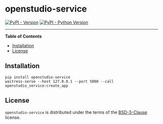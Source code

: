 # openstudio-service

[![PyPI - Version](https://img.shields.io/pypi/v/openstudio-service.svg)](https://pypi.org/project/openstudio-service)
[![PyPI - Python Version](https://img.shields.io/pypi/pyversions/openstudio-service.svg)](https://pypi.org/project/openstudio-service)

-----

**Table of Contents**

- [Installation](#installation)
- [License](#license)

## Installation

```console
pip install openstudio-service
waitress-serve --host 127.0.0.1 --port 5000 --call openstudio_service:create_app
```

## License

`openstudio-service` is distributed under the terms of the [BSD-3-Clause](https://spdx.org/licenses/BSD-3-Clause.html) license.
